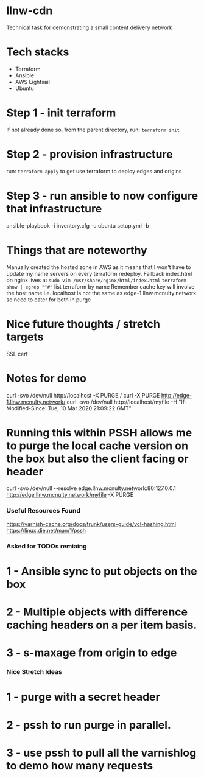 # llnw-cdn
Technical task for demonstrating a small content delivery network

# Tech stacks
- Terraform
- Ansible
- AWS Lightsail
- Ubuntu

# Step 1 - init terraform
If not already done so, from the parent directory, run: `terraform init`

# Step 2 - provision infrastructure
run: `terraform apply` to get use terraform to deploy edges and origins

# Step 3 - run ansible to now configure that infrastructure
ansible-playbook -i inventory.cfg -u ubuntu setup.yml -b

# Things that are noteworthy
Manually created the hosted zone in AWS as it means that I won't have to update my name servers on every terraform redeploy.
Fallback index.html on nginx lives at `sudo vim /usr/share/nginx/html/index.html`
`terraform show | egrep "^#"` list terraform by name
Remember cache key will involve the host name i.e. localhost is not the same as edge-1.llnw.mcnulty.network so need to cater for both in purge

# Nice future thoughts / stretch targets
SSL cert


# Notes for demo
 curl -svo /dev/null http://localhost -X PURGE / curl -X PURGE http://edge-1.llnw.mcnulty.network/
 curl -svo /dev/null http://localhost/myfile -H "If-Modified-Since: Tue, 10 Mar 2020 21:09:22 GMT"
# Running this within PSSH allows me to purge the local cache version on the box but also the client facing or header
curl -svo /dev/null --resolve edge.llnw.mcnulty.network:80:127.0.0.1 http://edge.llnw.mcnulty.network/myfile -X PURGE


### Useful Resources Found ###
https://varnish-cache.org/docs/trunk/users-guide/vcl-hashing.html
https://linux.die.net/man/1/pssh


### Asked for TODOs remiaing
# 1 - Ansible sync to put objects on the box
# 2 - Multiple objects with difference caching headers on a per item basis.
# 3 - s-maxage from origin to edge

### Nice Stretch Ideas
# 1 - purge with a secret header
# 2 - pssh to run purge in parallel.
# 3 - use pssh to pull all the varnishlog to demo how many requests